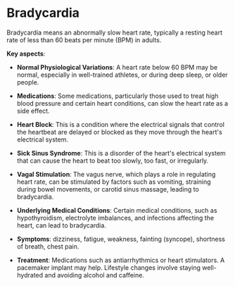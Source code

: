 # Bradycardia

Bradycardia means an abnormally slow heart rate, typically a resting heart rate of less than 60 beats per minute (BPM) in adults.

**Key aspects**:

* **Normal Physiological Variations**: A heart rate below 60 BPM may be normal, especially in well-trained athletes, or during deep sleep, or older people.

* **Medications**: Some medications, particularly those used to treat high blood pressure and certain heart conditions, can slow the heart rate as a side effect.

* **Heart Block**: This is a condition where the electrical signals that control the heartbeat are delayed or blocked as they move through the heart's electrical system. 

* **Sick Sinus Syndrome**: This is a disorder of the heart's electrical system that can cause the heart to beat too slowly, too fast, or irregularly.

* **Vagal Stimulation**: The vagus nerve, which plays a role in regulating heart rate, can be stimulated by factors such as vomiting, straining during bowel movements, or carotid sinus massage, leading to bradycardia.

* **Underlying Medical Conditions**: Certain medical conditions, such as hypothyroidism, electrolyte imbalances, and infections affecting the heart, can lead to bradycardia.

* **Symptoms**: dizziness, fatigue, weakness, fainting (syncope), shortness of breath, chest pain.

* **Treatment**: Medications such as antiarrhythmics or heart stimulators. A pacemaker implant may help. Lifestyle changes involve staying well-hydrated and avoiding alcohol and caffeine.
